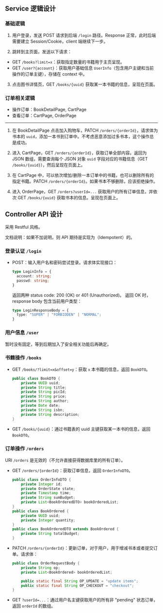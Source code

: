 ## Service 逻辑设计

### 基础逻辑

1. 用户登录，发送 POST 请求到后端 `/login` 路径。Response 正常，此时后端需要建立 Session/Cookie，client 端继续下一步。

2. 跳转到主页面，发送以下请求：

- GET `/books?limit=x`：获取指定数量的书籍用于主页呈现。
- GET `/user?{account}`：获取用户基础信息 `UserInfo`（包含用户主键和当前操作的订单主键），存储在 context 中。

3. 点击图书详情页，GET `/books/{uuid}` 获取某一本书籍的信息，呈现在页面。

### 订单相关逻辑

- 操作订单：BookDetailPage, CartPage
- 查看订单：CartPage, OrderPage

<hr/>

1. 在 BookDetailPage 点击加入购物车，PATCH `/orders/{orderId}`，请求体为书本的 `uuid`，添加一本书到订单中。不考虑恶意添加过多书本，这个操作总是成功。

2. 进入 CartPage，GET `/orders/{orderId}`，获取订单全部内容。返回为 JSON 数组，需要查询每个 JSON 对象 `uuid` 字段对应的书籍信息（GET `/books/{uuid}`），然后呈现在页面上。

3. 在 CartPage 中，可以依次增加/删除一本订单中的书籍，也可以删除所有的指定书籍。PATCH `/orders/{orderId}`。如果书本不够删除，应该拒绝操作。

4. 进入 OrderPage，GET `/orders?userId=...` 获取用户的所有订单信息，并依次 GET `/books/{uuid}` 获取书本的信息。呈现在页面上。

## Controller API 设计

采用 Restful 风格。

文档说明：如果不加说明，则 API 期待是实现为（Idempotent）的。

### 登录认证 `/login`

- POST：输入用户名和密码尝试登录。请求体实现接口：

  ```typescript
  type LoginInfo = {
    account: string;
    passwd: string;
  }
  ```
  返回两种 status code: 200 (OK) or 401 (Unauthorized)。
  返回 OK 时，response body 包含当前用户类型：

  ```typescript
  type LoginResponseBody = {
    type: "SUPER" | "FORBIDDEN" | "NORMAL";
  }
  ```

### 用户信息 `/user`

暂时没有固定，等到后期加入了安全相关功能后再确定。

### 书籍操作 `/books`

- GET `/books/?limit=x&offset=y`：获取 `x` 本书籍的信息，返回 `BookDTO`。

  ```java
  public class BookDTO {
      private UUID uuid;
      private String title;
      private String picId;
      private String price;
      private String author;
      private Date date;
      private String isbn;
      private String description;
  }
  ```

- GET `/books/{uuid}`：通过书籍表的 uuid 主键获取某一本书的信息，返回 `BookDTO`。

### 订单操作 `/orders`

URI `/orders` 是无效的（不允许直接获得数据库里的所有订单）。

- GET `/orders/{orderId}`：获取订单信息，返回 `OrderInfoDTO`。

  ```java
  public class OrderInfoDTO {
      private Integer id;
      private OrderState state;
      private Timestamp time;
      private String sumBudget;
      private List<BookOrderedDTO> bookOrderedList;
  }
  public class BookOrdered {
      private UUID uuid;
      private Integer quantity;
  }
  public class BookOrderedDTO extends BookOrdered {
      private String totalBudget;
  }
  ```

- PATCH `/orders/{orderId}`：更新订单，对于用户，用于增减书本或者提交订单。请求体：

  ```java
  public class OrderRequestBody {
      private String op;
      private List<BookOrdered> bookOrderedList;

      public static final String OP_UPDATE = "update items";
      public static final String OP_CHECKOUT = "checkout";
  }
  ```

- GET `?userId=...`：通过用户名主键获取用户的所有非 "pending" 状态订单，返回 `orderId` 的数组。